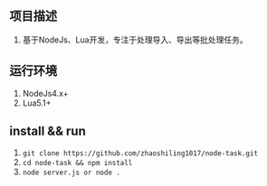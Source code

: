 ## 项目描述
1. 基于NodeJs、Lua开发，专注于处理导入、导出等批处理任务。

## 运行环境
1. NodeJs4.x+
2. Lua5.1+

## install && run
1. `git clone https://github.com/zhaoshiling1017/node-task.git`
2. `cd node-task && npm install`
3. `node server.js or node .` 
